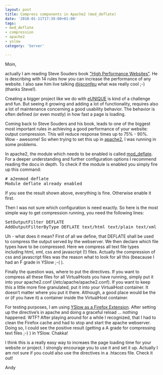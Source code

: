 ```yaml
---
layout: post
title: Compress components in Apache2 (mod_deflate)
date: '2010-01-11T17:39:00+01:00'
tags:
- mod_deflate
- compression
- apache2
- yslow
category: 'Server'

---
```

<p>Moin,</p>
<p>actually I am reading Steve Souders book <a href="http://www.amazon.de/High-Performance-Web-Sites-Faster-Loading/dp/0596529309/ref=sr_1_3?ie=UTF8&amp;s=books-intl-de&amp;qid=1263225757&amp;sr=8-3" target="_blank">"High Performance Websites"</a>.  He is describing with 14 rules how you can increase the performance of any website. I also saw him live talking <a href="http://jsconf.eu/2009/" target="_blank">@jsconfeu</a> what was really cool ;-) (thanks Steve!).</p>

<p>Creating a bigger project like we do with <a href="http://www.e-unique.com" target="_blank">eUNIQUE</a> is kind of a challenge and fun. But seeing it growing and adding a lot of functionality, requires also a lot of maintenance concerning a good usability behavior. The behavior is often defined (or even mostly) in how fast a page is loading.</p>

<p>Coming back to Steve Souders and his book, leads to one of the biggest most important rules in achieving a good performance of your website: output compression. This will reduce response times up to 75% - 90%. Wow - awesome! So when trying to set this up in <a href="http://httpd.apache.org/" target="_blank">apache2</a>, I was running in some problems.</p>

<p>In apache2, the module which needs to be enabled is called <a href="http://httpd.apache.org/docs/2.2/mod/mod_deflate.html" target="_blank">mod_deflate</a>. For a deeper understanding and further configuration options I recommend reading the docu in depth. To check if the module is enabled you simply fire up this command:</p>

<pre>
# a2enmod deflate
Module deflate already enabled
</pre>

<p>If you see the result shown above, everything is fine. Otherwise enable it first.</p>

<p>Then I was not sure which configuration is need exactly. So here is the most simple way to get compression running, you need the following lines:</p>

<pre>
SetOutputFilter DEFLATE
AddOutputFilterByType DEFLATE text/html text/plain text/xml text/css text/x-javascript
</pre>

<p>Uh - what does it mean? First of all we define, that DEFLATE shall be used to compress the output served by the webserver. We then declare which file types have to be compressed. Here we compress all text file types including html, xml, css and javascript (!) files. Actually the compression of css and javascript files was the reason what to look for all this (beacause I had an F grade in YSlow ;-( ).</p>

<p>Finally the question was, where to put the directives. If you want to compress all these files for all VirtualHosts you have running, simply put it into your apache2.conf (/etc/apache/apache2.conf). If you want to keep this a little more fine granulated, put it into your VirtualHost container. It doesn&#8217;t matter where you put it there. Although, a good place would be the <directory></directory> or (if you have it) a <location></location> container inside the VirtualHost container.</p>

<p>For testing purposes, I am using <a href="http://developer.yahoo.com/yslow/" target="_blank">YSlow as a Firefox Extension</a>. After setting up the directive&#8217;s in apache and doing a graceful reload &#8230; nothing happened. WTF? After playing around for a while I recognized, that I had to clean the Firefox cache and had to stop and start the apache webserver. Doing so, I could see the positive result (getting a A grade for compressing text files ;-) ) in  YSlow. Chakka!</p>

<p> I think this is a really easy way to increaes the page loading time for your website or project. I strongly encourage you to use it and set it up. Actually I am not sure if you could also use the directives in a .htacces file. Check it out!</p>

<p>Andy</p>
